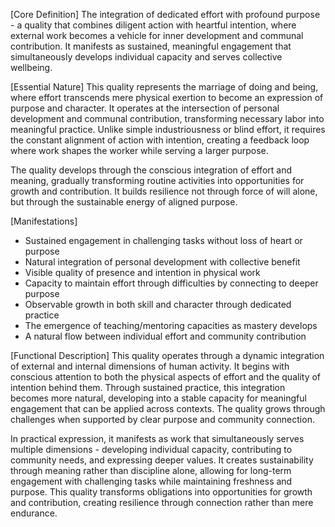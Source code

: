 [Core Definition]
The integration of dedicated effort with profound purpose - a quality that combines diligent action with heartful intention, where external work becomes a vehicle for inner development and communal contribution. It manifests as sustained, meaningful engagement that simultaneously develops individual capacity and serves collective wellbeing.

[Essential Nature]
This quality represents the marriage of doing and being, where effort transcends mere physical exertion to become an expression of purpose and character. It operates at the intersection of personal development and communal contribution, transforming necessary labor into meaningful practice. Unlike simple industriousness or blind effort, it requires the constant alignment of action with intention, creating a feedback loop where work shapes the worker while serving a larger purpose.

The quality develops through the conscious integration of effort and meaning, gradually transforming routine activities into opportunities for growth and contribution. It builds resilience not through force of will alone, but through the sustainable energy of aligned purpose.

[Manifestations]
- Sustained engagement in challenging tasks without loss of heart or purpose
- Natural integration of personal development with collective benefit
- Visible quality of presence and intention in physical work
- Capacity to maintain effort through difficulties by connecting to deeper purpose
- Observable growth in both skill and character through dedicated practice
- The emergence of teaching/mentoring capacities as mastery develops
- A natural flow between individual effort and community contribution

[Functional Description]
This quality operates through a dynamic integration of external and internal dimensions of human activity. It begins with conscious attention to both the physical aspects of effort and the quality of intention behind them. Through sustained practice, this integration becomes more natural, developing into a stable capacity for meaningful engagement that can be applied across contexts. The quality grows through challenges when supported by clear purpose and community connection.

In practical expression, it manifests as work that simultaneously serves multiple dimensions - developing individual capacity, contributing to community needs, and expressing deeper values. It creates sustainability through meaning rather than discipline alone, allowing for long-term engagement with challenging tasks while maintaining freshness and purpose. This quality transforms obligations into opportunities for growth and contribution, creating resilience through connection rather than mere endurance.